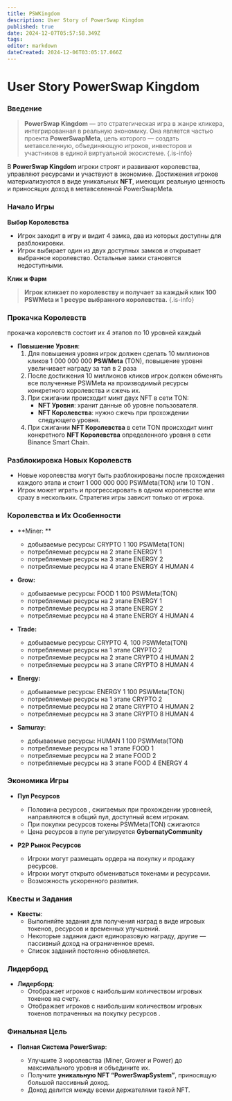 ```yaml
---
title: PSWKingdom
description: User Story of PowerSwap Kingdom
published: true
date: 2024-12-07T05:57:58.349Z
tags: 
editor: markdown
dateCreated: 2024-12-06T03:05:17.066Z
---
```


# User Story PowerSwap Kingdom
### Введение
> **PowerSwap Kingdom** — это стратегическая игра в жанре кликера, интегрированная в реальную экономику. Она является частью проекта **PowerSwapMeta**, цель которого — создать метавселенную, объединяющую игроков, инвесторов и участников в единой виртуальной экосистеме. 
{.is-info}


В **PowerSwap Kingdom** игроки строят и развивают королевства, управляют ресурсами и участвуют в экономике. Достижения игроков материализуются в виде уникальных **NFT**, имеющих реальную ценность и приносящих доход в метавселенной PowerSwapMeta.
### Начало Игры

**Выбор Королевства**
* Игрок заходит в игру и видит 4 замка, два из которых доступны для разблокировки.
* Игрок выбирает один из двух доступных замков и открывает выбранное королевство. Остальные замки становятся недоступными.

**Клик и Фарм**
> **Игрок кликает по королевству и получает за каждый клик 100 PSWMeta и 1 ресурс выбранного королевства.**
{.is-info}




### Прокачка Королевств
прокачка королевств состоит их 4 этапов по 10 уровней  каждый 
* **Повышение Уровня**:
 	1. Для повышения уровня игрок должен сделать 10 миллионов кликов 1 000 000 000 **PSWMeta** (TON), 
  повышение уровня увеличивает награду за тап в 2 раза 
	2. После достижения 10 миллионов кликов игрок должен обменять все полученные PSWMeta на производимый ресурсы конкретного королевства и сжечь их. 
	3. При сжигании происходит минт двух NFT в сети TON:
		* **NFT Уровня**: хранит данные об уровне пользователя.
		* **NFT Королевства**: нужно сжечь при прохождении следующего уровня.
	4. При сжигании **NFT Королевства** в сети TON происходит минт конкретного **NFT Королевства** определенного уровня в сети Binance Smart Chain.
### Разблокировка Новых Королевств
* Новые королевства могут быть разблокированы после прохождения каждого этапа и стоит 1 000 000 000 PSWMeta(TON) или 10 TON .
* Игрок может играть и прогрессировать в одном королевстве или сразу в нескольких. Стратегия игры зависит только от игрока.
### Королевства и Их Особенности


*	**Miner:  **
	*	добываемые ресурсы: CRYPTO 1 100 PSWMeta(TON) 
	*	потребляемые ресурсы на 2 этапе ENERGY 1 
	*	потребляемые ресурсы на 3 этапе ENERGY 2 
	*	потребляемые ресурсы на 4 этапе ENERGY 4 HUMAN 4

*	**Grow:**
	*	добываемые ресурсы: FOOD 1  100 PSWMeta(TON) 
	*	потребляемые ресурсы на 2 этапе ENERGY 1 
	*	потребляемые ресурсы на 3 этапе ENERGY 2 
	*	потребляемые ресурсы на 4 этапе ENERGY 4 HUMAN 4

*	**Trade:**
	*	добываемые ресурсы: CRYPTO 4, 100 PSWMeta(TON)
	*	потребляемые ресурсы на 1 этапе CRYPTO 2 
	*	потребляемые ресурсы на 2 этапе CRYPTO 4 HUMAN 2 
	*	потребляемые ресурсы на 3 этапе CRYPTO 8 HUMAN 4

* **Energy:**
  * добываемые ресурсы: ENERGY 1  100 PSWMeta(TON)
  *	потребляемые ресурсы на 1 этапе CRYPTO 2
  *	потребляемые ресурсы на 2 этапе CRYPTO 4 HUMAN 2
  *	потребляемые ресурсы на 3 этапе CRYPTO 8 HUMAN 4

* **Samuray:**
  * добываемые ресурсы: HUMAN 1  100 PSWMeta(TON)
  *	потребляемые ресурсы на 1 этапе FOOD 1
  * потребляемые ресурсы на 2 этапе FOOD 2 
  * потребляемые ресурсы на 3 этапе FOOD 4 ENERGY 4


### Экономика Игры

* **Пул Ресурсов**
  * Половина ресурсов , сжигаемых при прохождении уровнеей, направляются в общий пул, доступный всем игрокам.
  * При покупки ресурсов токены PSWMeta(TON) сжигаются 
  * Цена ресурсов в пуле регулируется **GybernatyCommunity** 

* **P2P Рынок Ресурсов**
	* Игроки могут размещать ордера на покупку и продажу ресурсов.
	* Игроки могут открыто обмениваться токенами и ресурсами.
	* Возможность ускоренного развития.
### Квесты и Задания
* **Квесты**:
	* Выполняйте задания для получения наград в виде игровых токенов, ресурсов и временных улучшений.
	* Некоторые задания дают единоразовую награду, другие — пассивный доход на ограниченное время.
	* Список заданий постоянно обновляется.
### Лидерборд
* **Лидерборд**:
	* Отображает игроков с наибольшим количеством игровых токенов на счету.
	* Отображает игроков с наибольшим количеством игровых токенов потраченных на покупку ресурсов .
### Финальная Цель
* **Полная Система PowerSwap**:

	* Улучшите 3 королевства (Miner, Grower и Power) до максимального уровня и объедините их.
	* Получите **уникальную NFT “PowerSwapSystem”**, приносящую большой пассивный доход.
	* Доход делится между всеми держателями такой NFT.




